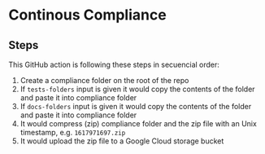 # Continous Compliance

## Steps

This GitHub action is following these steps in secuencial order:

1. Create a compliance folder on the root of the repo
2. If `tests-folders` input is given it would copy the contents of the folder and paste it into compliance folder
3. If `docs-folders` input is given it would copy the contents of the folder and paste it into compliance folder
4. It would compress (zip) compliance folder and the zip file with an Unix timestamp, e.g. `1617971697.zip`
5. It would upload the zip file to a Google Cloud storage bucket
